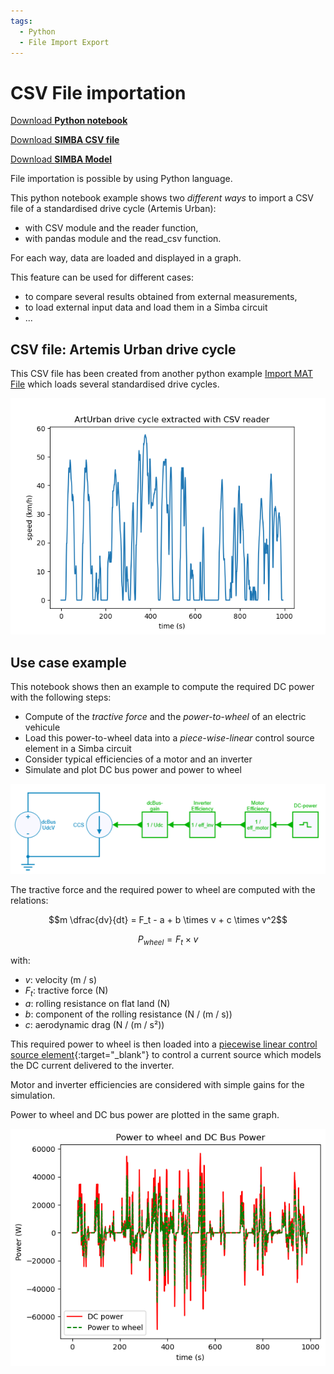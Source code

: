 ```yaml
---
tags:
  - Python
  - File Import Export
---
```


# CSV File importation

[Download **Python notebook**](csv_file_import.ipynb)

[Download **SIMBA CSV file**](ArtUrban.csv)

[Download **SIMBA Model**](csv_file_import.jsimba)

File importation is possible by using Python language.

This python notebook example shows two *different ways* to import a CSV file of a standardised drive cycle (Artemis Urban):

* with CSV module and the reader function,
* with pandas module and the read_csv function.

For each way, data are loaded and displayed in a graph.

This feature can be used for different cases:

* to compare several results obtained from external measurements,
* to load external input data and load them in a Simba circuit
* ...


## CSV file: Artemis Urban drive cycle

This CSV file has been created from another python example [Import MAT File](../31.%20MAT%20File%20Import/readme.md) which loads several standardised drive cycles.

![result](fig/speed_profile.png)

## Use case example

This notebook shows then an example to compute the required DC power with the following steps:

* Compute of the *tractive force* and the *power-to-wheel* of an electric vehicule
* Load this power-to-wheel data into a *piece-wise-linear* control source element in a Simba circuit
* Consider typical efficiencies of a motor and an inverter
* Simulate and plot DC bus power and power to wheel

![Simba circuit](fig/power2wheel_circuit.png)

The tractive force and the required power to wheel are computed with the relations: 

$$m \dfrac{dv}{dt} = F_t - a + b \times v + c \times v^2$$

$$P_{wheel} = F_t \times v$$

with:

* $v$: velocity (m / s)
* $F_t$: tractive force (N)
* $a$: rolling resistance on flat land (N)
* $b$: component of the rolling resistance (N / (m / s))
* $c$: aerodynamic drag (N / (m / s²))

This required power to wheel is then loaded into a [piecewise linear control source element](https://doc.simba.io/model_library/Control_Sources_Piecewise%20Linear){:target="_blank"} to control a current source which models the DC current delivered to the inverter.

Motor and inverter efficiencies are considered with simple gains for the simulation.

Power to wheel and DC bus power are plotted in the same graph.

![Power](fig/powers.png)